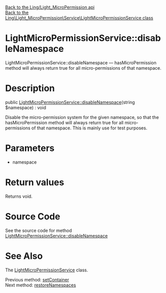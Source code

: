 [Back to the Ling/Light_MicroPermission api](https://github.com/lingtalfi/Light_MicroPermission/blob/master/doc/api/Ling/Light_MicroPermission.md)<br>
[Back to the Ling\Light_MicroPermission\Service\LightMicroPermissionService class](https://github.com/lingtalfi/Light_MicroPermission/blob/master/doc/api/Ling/Light_MicroPermission/Service/LightMicroPermissionService.md)


LightMicroPermissionService::disableNamespace
================



LightMicroPermissionService::disableNamespace — hasMicroPermission method will always return true for all micro-permissions of that namespace.




Description
================


public [LightMicroPermissionService::disableNamespace](https://github.com/lingtalfi/Light_MicroPermission/blob/master/doc/api/Ling/Light_MicroPermission/Service/LightMicroPermissionService/disableNamespace.md)(string $namespace) : void




Disable the micro-permission system for the given namespace, so that the
hasMicroPermission method will always return true for all micro-permissions of that namespace.
This is mainly use for test purposes.




Parameters
================


- namespace

    


Return values
================

Returns void.








Source Code
===========
See the source code for method [LightMicroPermissionService::disableNamespace](https://github.com/lingtalfi/Light_MicroPermission/blob/master/Service/LightMicroPermissionService.php#L67-L72)


See Also
================

The [LightMicroPermissionService](https://github.com/lingtalfi/Light_MicroPermission/blob/master/doc/api/Ling/Light_MicroPermission/Service/LightMicroPermissionService.md) class.

Previous method: [setContainer](https://github.com/lingtalfi/Light_MicroPermission/blob/master/doc/api/Ling/Light_MicroPermission/Service/LightMicroPermissionService/setContainer.md)<br>Next method: [restoreNamespaces](https://github.com/lingtalfi/Light_MicroPermission/blob/master/doc/api/Ling/Light_MicroPermission/Service/LightMicroPermissionService/restoreNamespaces.md)<br>

